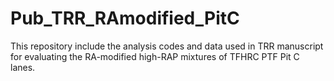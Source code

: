 # Pub_TRR_RAmodified_PitC
This repository include the analysis codes and data used in TRR manuscript for evaluating the RA-modified high-RAP mixtures of TFHRC PTF Pit C lanes.
